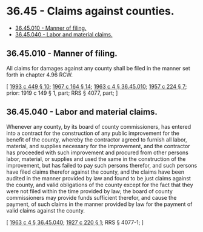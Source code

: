 # 36.45 - Claims against counties.
* [36.45.010 - Manner of filing.](#3645010---manner-of-filing)
* [36.45.040 - Labor and material claims.](#3645040---labor-and-material-claims)
## 36.45.010 - Manner of filing.
All claims for damages against any county shall be filed in the manner set forth in chapter 4.96 RCW.

\[ [1993 c 449 § 10](https://lawfilesext.leg.wa.gov/biennium/1993-94/Pdf/Bills/Session%20Laws/House/1218.SL.pdf?cite=1993%20c%20449%20§%2010); [1967 c 164 § 14](https://leg.wa.gov/CodeReviser/documents/sessionlaw/1967c164.pdf?cite=1967%20c%20164%20§%2014); [1963 c 4 § 36.45.010](https://leg.wa.gov/CodeReviser/documents/sessionlaw/1963c4.pdf?cite=1963%20c%204%20§%2036.45.010); [1957 c 224 § 7](https://leg.wa.gov/CodeReviser/documents/sessionlaw/1957c224.pdf?cite=1957%20c%20224%20§%207); prior: 1919 c 149 § 1, part; RRS § 4077, part; \]

## 36.45.040 - Labor and material claims.
Whenever any county, by its board of county commissioners, has entered into a contract for the construction of any public improvement for the benefit of the county, whereby the contractor agreed to furnish all labor, material, and supplies necessary for the improvement, and the contractor has proceeded with such improvement and procured from other persons labor, material, or supplies and used the same in the construction of the improvement, but has failed to pay such persons therefor, and such persons have filed claims therefor against the county, and the claims have been audited in the manner provided by law and found to be just claims against the county, and valid obligations of the county except for the fact that they were not filed within the time provided by law; the board of county commissioners may provide funds sufficient therefor, and cause the payment, of such claims in the manner provided by law for the payment of valid claims against the county.

\[ [1963 c 4 § 36.45.040](https://leg.wa.gov/CodeReviser/documents/sessionlaw/1963c4.pdf?cite=1963%20c%204%20§%2036.45.040); [1927 c 220 § 1](https://leg.wa.gov/CodeReviser/documents/sessionlaw/1927c220.pdf?cite=1927%20c%20220%20§%201); RRS § 4077-1; \]

